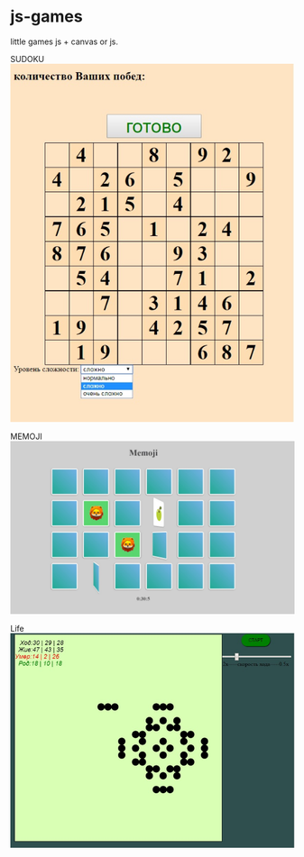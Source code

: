 # js-games
little games js + canvas or js.

SUDOKU
![Image alt](https://github.com/paxarpp/js-games/raw/master/image/sudoku.jpg)

MEMOJI
![Image alt](https://github.com/paxarpp/js-games/raw/master/image/memoji.jpg)

Life
![Image alt](https://github.com/paxarpp/js-games/raw/master/image/life.jpg)
